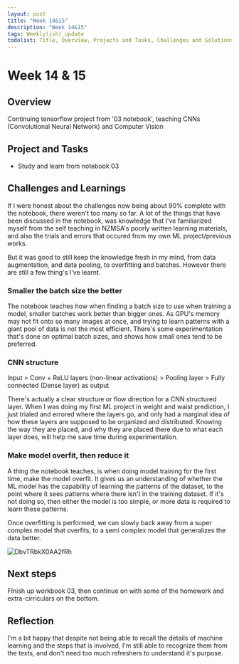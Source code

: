 ```yaml
---
layout: post
title: "Week 14&15"
description: "Week 14&15"
tags: Weekly(ish)_update
todolist: Title, Overview, Projects and Tasks, Challenges and Solutions, Learnings and Insights, Next Steps, Reflections
---
```


# Week 14 & 15

## Overview
Continuing tensorflow project from '03 notebook', teaching CNNs (Convolutional Neural Network) and Computer Vision

## Project and Tasks
* Study and learn from notebook 03

## Challenges and Learnings
If I were honest about the challenges now being about 90% complete with the notebook, there weren't too many so far. A lot of the things that have been discussed in the notebook, was knowledge that I've familiarized myself from the self teaching in NZMSA's poorly written learning materials, and also the trials and errors that occured from my own ML project/previous works.

But it was good to still keep the knowledge fresh in my mind, from data augmentation, and data pooling, to overfitting and batches. However there are still a few thing's I've learnt.

### Smaller the batch size the better
The notebook teaches how when finding a batch size to use when training a model, smaller batches work better than bigger ones. As GPU's memory may not fit onto so many images at once, and trying to learn patterns with a giant pool of data is not the most efficient. There's some experimentation that's done on optimal batch sizes, and shows how small ones tend to be preferred.

### CNN structure
Input > Conv + ReLU layers (non-linear activations) > Pooling layer > Fully connected (Dense layer) as output

There's actually a clear structure or flow direction for a CNN structured layer. When I was doing my first ML project in weight and waist prediction, I just trialed and errored where the layers go, and only had a marginal idea of how these layers are supposed to be organized and distributed. Knowing the way they are placed, and why they are placed there due to what each layer does, will help me save time during experimentation.

### Make model overfit, then reduce it
A thing the notebook teaches, is when doing model training for the first time, make the model overfit. It gives us an understanding of whether the ML model has the capability of learning the patterns of the dataset, to the point where it sees patterns where there isn't in the training dataset. If it's not doing so, then either the model is too simple, or more data is required to learn these patterns.

Once overfitting is performed, we can slowly back away from a super complex model that overfits, to a semi complex model that generalizes the data better.

![DbvTRbkX0AA2fRh](https://github.com/user-attachments/assets/9ce01e9e-a2c3-4149-866f-62e86ee809ae)

## Next steps

FInish up workbook 03, then continue on with some of the homework and extra-cirriculars on the bottom.

## Reflection

I'm a bit happy that despite not being able to recall the details of machine learning and the steps that is involved, I'm still able to recognize them from the texts, and don't need too much refreshers to understand it's purpose.
